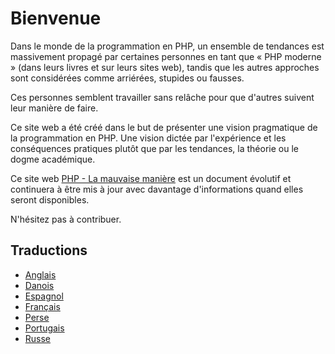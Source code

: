 # Bienvenue #

Dans le monde de la programmation en PHP, un ensemble de tendances est massivement propagé par certaines personnes en tant que « PHP moderne » (dans leurs livres et sur leurs sites web), tandis que les autres approches sont considérées comme arriérées, stupides ou fausses.

Ces personnes semblent travailler sans relâche pour que d'autres suivent leur manière de faire.

Ce site web a été créé dans le but de présenter une vision pragmatique de la programmation en PHP. Une vision dictée par l'expérience et les conséquences pratiques plutôt que par les tendances, la théorie ou le dogme académique.

Ce site web [PHP - La mauvaise manière](http://www.phpthewrongway.com/fr/) est un document évolutif et continuera à être mis à jour avec davantage d'informations quand elles seront disponibles.


N'hésitez pas à contribuer.

## Traductions ##

* [Anglais](http://www.phpthewrongway.com/)
* [Danois](http://www.phpthewrongway.com/da/)
* [Espagnol](http://www.phpthewrongway.com/es/)
* [Français](http://www.phpthewrongway.com/fr/)
* [Perse](http://www.phpthewrongway.com/fa/)
* [Portugais](http://www.phpthewrongway.com/pt_br/)
* [Russe](http://www.phpthewrongway.com/ru/)
